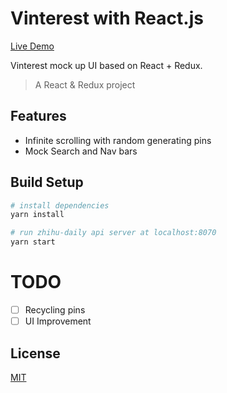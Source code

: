 # Vinterest with React.js

[Live Demo](https://vicai.github.io/vinterest/)

Vinterest mock up UI based on React + Redux.

> A React & Redux project

## Features
- Infinite scrolling with random generating pins
- Mock Search and Nav bars

## Build Setup

``` bash
# install dependencies
yarn install

# run zhihu-daily api server at localhost:8070
yarn start
```

# TODO

 - [ ] Recycling pins
 - [ ] UI Improvement
 
 ## License

[MIT](https://opensource.org/licenses/MIT)